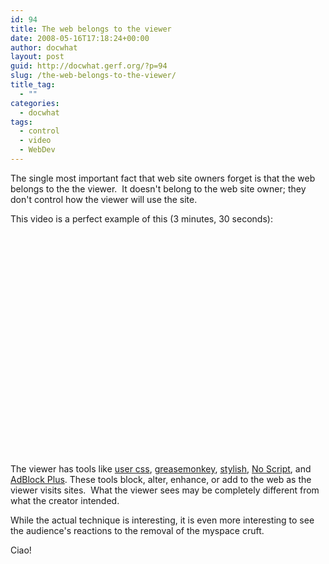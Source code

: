 ```yaml
---
id: 94
title: The web belongs to the viewer
date: 2008-05-16T17:18:24+00:00
author: docwhat
layout: post
guid: http://docwhat.gerf.org/?p=94
slug: /the-web-belongs-to-the-viewer/
title_tag:
  - ""
categories:
  - docwhat
tags:
  - control
  - video
  - WebDev
---
```

The single most important fact that web site owners forget is that the web belongs to the the viewer.  It doesn't belong to the web site owner; they don't control how the viewer will use the site.

This video is a perfect example of this (3 minutes, 30 seconds):

<object classid="clsid:d27cdb6e-ae6d-11cf-96b8-444553540000" width="425" height="355" codebase="http://download.macromedia.com/pub/shockwave/cabs/flash/swflash.cab#version=6,0,40,0" title="Fixing the web with greasemonkey by pjfenwick"><param name="wmode" value="transparent" /><param name="src" value="http://www.youtube.com/v/8hghpuxCHTc&amp;hl=en" /><embed type="application/x-shockwave-flash" width="425" height="355" src="http://www.youtube.com/v/8hghpuxCHTc&amp;hl=en" wmode="transparent"></embed></object>

The viewer has tools like <a href="http://www.mozilla.org/unix/customizing.html#usercss">user css</a>, <a href="https://addons.mozilla.org/en-US/firefox/addon/748">greasemonkey</a>, <a href="https://addons.mozilla.org/en-US/firefox/addon/2108">stylish</a>, <a href="https://addons.mozilla.org/en-US/firefox/addon/722">No Script</a>, and <a href="https://addons.mozilla.org/en-US/firefox/addon/1865">AdBlock Plus</a>. These tools block, alter, enhance, or add to the web as the viewer visits sites.  What the viewer sees may be completely different from what the creator intended.

While the actual technique is interesting, it is even more interesting to see the audience's reactions to the removal of the myspace cruft.

Ciao!